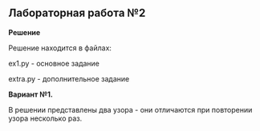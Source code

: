 ## Лабораторная работа №2

**Решение**

Решение находится в файлах:

ex1.py - основное задание

extra.py - дополнительное задание

**Вариант №1.**

В решении представлены два узора - они отличаются при повторении узора несколько раз.
